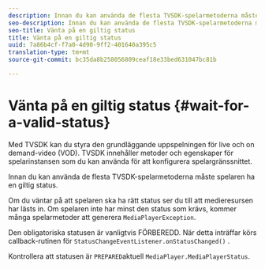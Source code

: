 ```yaml
---
description: Innan du kan använda de flesta TVSDK-spelarmetoderna måste spelaren ha en giltig status.
seo-description: Innan du kan använda de flesta TVSDK-spelarmetoderna måste spelaren ha en giltig status.
seo-title: Vänta på en giltig status
title: Vänta på en giltig status
uuid: 7a86b4cf-f7a0-4d90-9ff2-401640a395c5
translation-type: tm+mt
source-git-commit: bc35da8b258056809ceaf18e33bed631047bc81b

---
```



# Vänta på en giltig status {#wait-for-a-valid-status}

Med TVSDK kan du styra den grundläggande uppspelningen för live och on demand-video (VOD). TVSDK innehåller metoder och egenskaper för spelarinstansen som du kan använda för att konfigurera spelargränssnittet.

Innan du kan använda de flesta TVSDK-spelarmetoderna måste spelaren ha en giltig status.

Om du väntar på att spelaren ska ha rätt status ser du till att medieresursen har lästs in. Om spelaren inte har minst den status som krävs, kommer många spelarmetoder att generera `MediaPlayerException`.

Den obligatoriska statusen är vanligtvis FÖRBEREDD. När detta inträffar körs callback-rutinen för `StatusChangeEventListener.onStatusChanged()` .

Kontrollera att statusen är `PREPARED`aktuell `MediaPlayer.MediaPlayerStatus`.